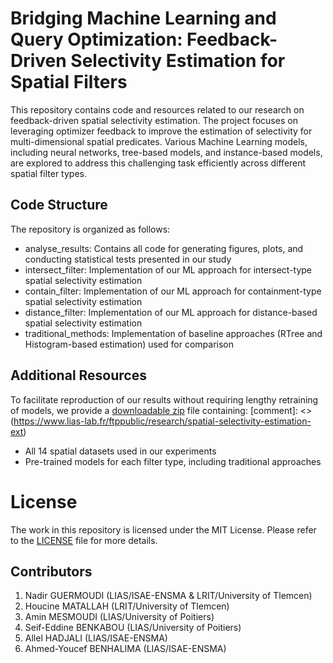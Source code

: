 # Bridging Machine Learning and Query Optimization: Feedback-Driven Selectivity Estimation for Spatial Filters

This repository contains code and resources related to our research on feedback-driven spatial selectivity estimation. The project focuses on leveraging optimizer feedback to improve the estimation of selectivity for multi-dimensional spatial predicates. Various Machine Learning models, including neural networks, tree-based models, and instance-based models, are explored to address this challenging task efficiently across different spatial filter types.

## Code Structure
The repository is organized as follows:

- analyse_results: Contains all code for generating figures, plots, and conducting statistical tests presented in our study
- intersect_filter: Implementation of our ML approach for intersect-type spatial selectivity estimation
- contain_filter: Implementation of our ML approach for containment-type spatial selectivity estimation
- distance_filter: Implementation of our ML approach for distance-based spatial selectivity estimation
- traditional_methods: Implementation of baseline approaches (RTree and Histogram-based estimation) used for comparison

## Additional Resources
To facilitate reproduction of our results without requiring lengthy retraining of models, we provide a [downloadable zip](https://filesender.renater.fr/?s=download&token=cd9e6450-0eb1-4d85-b407-10e6302ddbbd) file containing:
[comment]: <> (https://www.lias-lab.fr/ftppublic/research/spatial-selectivity-estimation-ext)

- All 14 spatial datasets used in our experiments
- Pre-trained models for each filter type, including traditional approaches

# License
The work in this repository is licensed under the MIT License. Please refer to the [LICENSE](https://github.com/lias-laboratory/spatial-selectivity-estimation-ext/blob/main/LICENSE) file for more details.

## Contributors
1. Nadir GUERMOUDI (LIAS/ISAE-ENSMA & LRIT/University of Tlemcen)
2. Houcine MATALLAH (LRIT/University of Tlemcen)
3. Amin MESMOUDI (LIAS/University of Poitiers)
4. Seif-Eddine BENKABOU (LIAS/University of Poitiers)
5. Allel HADJALI (LIAS/ISAE-ENSMA)
6. Ahmed-Youcef BENHALIMA (LIAS/ISAE-ENSMA)
